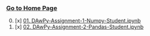 ### [Go to Home Page](https://github.com/celik-muhammed)

00. [x] [01. DAwPy-Assignment-1-Numpy-Student.ipynb](./00-Assignments/DAwPy-Assignment-1-Numpy-Student.ipynb)
00. [x] [02. DAwPy-Assignment-2-Pandas-Student.ipynb](./00-Assignments/DAwPy-Assignment-2-Pandas-Student.ipynb)
